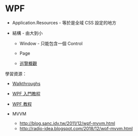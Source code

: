 # WPF

- Application.Resources - 等於是全域 CSS 設定的地方

- 結構 - 由大到小

  - Window - 只能包含一個 Control

  - Page

  - [巡覽概觀](https://docs.microsoft.com/zh-tw/dotnet/framework/wpf/app-development/navigation-overview)

學習資源：

- [Walkthroughs](https://docs.microsoft.com/en-us/dotnet/framework/wpf/getting-started/wpf-walkthroughs)

- [WPF 入門教程](https://blog.csdn.net/weixin_38029882/category_7952230.html)

- [WPF 教程](https://blog.csdn.net/seanbei/category_2396699.html)

- MVVM

  - http://blog.sanc.idv.tw/2011/12/wpf-mvvm.html
  - http://radio-idea.blogspot.com/2018/12/wpf-mvvm.html
